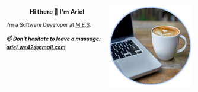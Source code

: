 <p align="center">
<img align='right' src="https://github.com/ariel-weiss/ariel-weiss/blob/master/Picture2.png" width=230>
</p>

<h3 align="center"> Hi there 👋 I'm Ariel </h3>


I'm a Software Developer at [M.E.S](https://mes-global.com/).

##### 📫 Don't hesitate to leave a massage: ariel.we42@gmail.com




<!--
**ariel-weiss/ariel-weiss** is a ✨ _special_ ✨ repository because its `README.md` (this file) appears on your GitHub profile.

Here are some ideas to get you started:

- 🔭 I’m currently working on ...
- 🌱 I’m currently learning ...
- 👯 I’m looking to collaborate on ...
- 🤔 I’m looking for help with ...
- 💬 Ask me about ...
- 📫 How to reach me: ...
- 😄 Pronouns: ...
- ⚡ Fun fact: ...
-->
